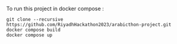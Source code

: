 To run this project in docker compose : 

```
git clone --recursive https://github.com/RiyadhHackathon2023/arabicthon-project.git
docker compose build
docker compose up
```
